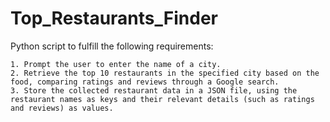 # Top_Restaurants_Finder

Python script to fulfill the following requirements:

	1. Prompt the user to enter the name of a city.
	2. Retrieve the top 10 restaurants in the specified city based on the food, comparing ratings and reviews through a Google search.
	3. Store the collected restaurant data in a JSON file, using the restaurant names as keys and their relevant details (such as ratings and reviews) as values.
